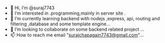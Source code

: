 - 👋 Hi, I’m @suraj7743
- 👀 I’m interested in .programming,mainly in server site .
- 🌱 I’m currently learning backend with nodejs ,express, api, routing and filtering ,database and some template engine...
- 💞️ I’m looking to collaborate on some backend related project ...
- 📫 How to reach me email "surajchapagain7743@gmail.com"...

<!---
suraj7743/suraj7743 is a ✨ special ✨ repository because its `README.md` (this file) appears on your GitHub profile.
You can click the Preview link to take a look at your changes.
--->
